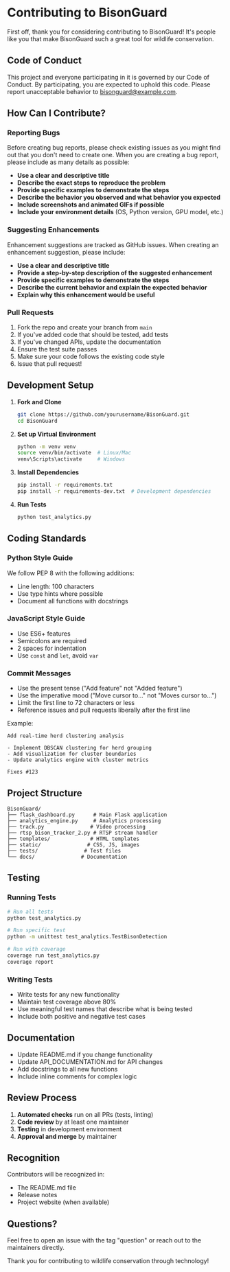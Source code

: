 # Contributing to BisonGuard

First off, thank you for considering contributing to BisonGuard! It's people like you that make BisonGuard such a great tool for wildlife conservation.

## Code of Conduct

This project and everyone participating in it is governed by our Code of Conduct. By participating, you are expected to uphold this code. Please report unacceptable behavior to bisonguard@example.com.

## How Can I Contribute?

### Reporting Bugs

Before creating bug reports, please check existing issues as you might find out that you don't need to create one. When you are creating a bug report, please include as many details as possible:

* **Use a clear and descriptive title**
* **Describe the exact steps to reproduce the problem**
* **Provide specific examples to demonstrate the steps**
* **Describe the behavior you observed and what behavior you expected**
* **Include screenshots and animated GIFs if possible**
* **Include your environment details** (OS, Python version, GPU model, etc.)

### Suggesting Enhancements

Enhancement suggestions are tracked as GitHub issues. When creating an enhancement suggestion, please include:

* **Use a clear and descriptive title**
* **Provide a step-by-step description of the suggested enhancement**
* **Provide specific examples to demonstrate the steps**
* **Describe the current behavior and explain the expected behavior**
* **Explain why this enhancement would be useful**

### Pull Requests

1. Fork the repo and create your branch from `main`
2. If you've added code that should be tested, add tests
3. If you've changed APIs, update the documentation
4. Ensure the test suite passes
5. Make sure your code follows the existing code style
6. Issue that pull request!

## Development Setup

1. **Fork and Clone**
   ```bash
   git clone https://github.com/yourusername/BisonGuard.git
   cd BisonGuard
   ```

2. **Set up Virtual Environment**
   ```bash
   python -m venv venv
   source venv/bin/activate  # Linux/Mac
   venv\Scripts\activate     # Windows
   ```

3. **Install Dependencies**
   ```bash
   pip install -r requirements.txt
   pip install -r requirements-dev.txt  # Development dependencies
   ```

4. **Run Tests**
   ```bash
   python test_analytics.py
   ```

## Coding Standards

### Python Style Guide

We follow PEP 8 with the following additions:
* Line length: 100 characters
* Use type hints where possible
* Document all functions with docstrings

### JavaScript Style Guide

* Use ES6+ features
* Semicolons are required
* 2 spaces for indentation
* Use `const` and `let`, avoid `var`

### Commit Messages

* Use the present tense ("Add feature" not "Added feature")
* Use the imperative mood ("Move cursor to..." not "Moves cursor to...")
* Limit the first line to 72 characters or less
* Reference issues and pull requests liberally after the first line

Example:
```
Add real-time herd clustering analysis

- Implement DBSCAN clustering for herd grouping
- Add visualization for cluster boundaries
- Update analytics engine with cluster metrics

Fixes #123
```

## Project Structure

```
BisonGuard/
├── flask_dashboard.py      # Main Flask application
├── analytics_engine.py     # Analytics processing
├── track.py               # Video processing
├── rtsp_bison_tracker_2.py # RTSP stream handler
├── templates/             # HTML templates
├── static/               # CSS, JS, images
├── tests/               # Test files
└── docs/               # Documentation
```

## Testing

### Running Tests
```bash
# Run all tests
python test_analytics.py

# Run specific test
python -m unittest test_analytics.TestBisonDetection

# Run with coverage
coverage run test_analytics.py
coverage report
```

### Writing Tests
* Write tests for any new functionality
* Maintain test coverage above 80%
* Use meaningful test names that describe what is being tested
* Include both positive and negative test cases

## Documentation

* Update README.md if you change functionality
* Update API_DOCUMENTATION.md for API changes
* Add docstrings to all new functions
* Include inline comments for complex logic

## Review Process

1. **Automated checks** run on all PRs (tests, linting)
2. **Code review** by at least one maintainer
3. **Testing** in development environment
4. **Approval and merge** by maintainer

## Recognition

Contributors will be recognized in:
* The README.md file
* Release notes
* Project website (when available)

## Questions?

Feel free to open an issue with the tag "question" or reach out to the maintainers directly.

Thank you for contributing to wildlife conservation through technology!

